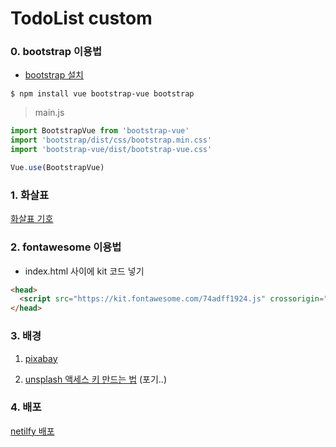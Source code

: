# TodoList custom

### 0. bootstrap 이용법

- [bootstrap 설치](https://velog.io/@gillog/Vue.js-Bootstrap-%EC%A0%81%EC%9A%A9%ED%95%98%EA%B8%B0)

```shell
$ npm install vue bootstrap-vue bootstrap
```

> main.js

```javascript
import BootstrapVue from 'bootstrap-vue'
import 'bootstrap/dist/css/bootstrap.min.css'
import 'bootstrap-vue/dist/bootstrap-vue.css'

Vue.use(BootstrapVue)
```

### 1. 화살표

[화살표 기호](https://blog.naver.com/sj330035/222403375534)

### 2. fontawesome 이용법

- index.html <head> 사이에 kit 코드 넣기

```html
<head>
  <script src="https://kit.fontawesome.com/74adff1924.js" crossorigin="anonymous"></script> 
</head>
```

### 3. 배경

1) [pixabay](https://pixabay.com/ko/)

2. [unsplash 액세스 키 만드는 법](https://nscworld.net/2022/04/13/unsplash-api-%ec%95%a1%ec%84%b8%ec%8a%a4%ed%82%a4-%eb%a7%8c%eb%93%9c%eb%8a%94-%eb%b0%a9%eb%b2%95/) (포기..)

### 4. 배포

[netilfy 배포](https://goddino.tistory.com/190)